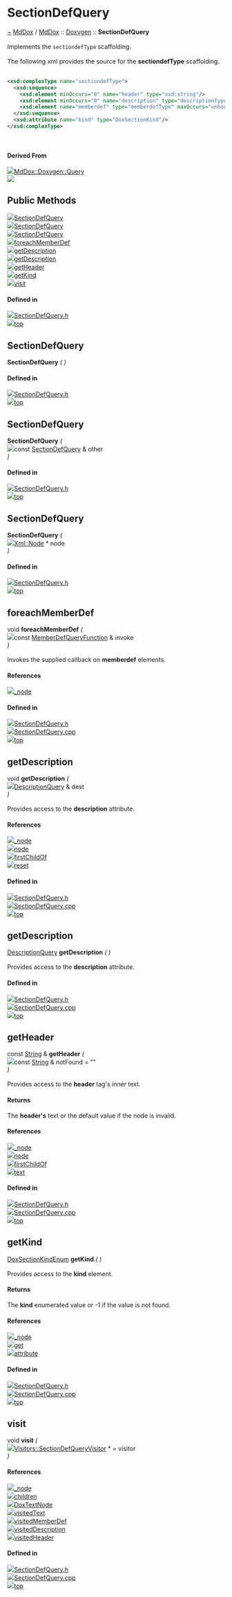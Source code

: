 <a id="sectiondefquery"></a>
<h1>SectionDefQuery</h1>
<a id="a02611"></a>
<a href="https://github.com/CharlesCarley/MdDox#~">~</a>
<a href="index.md#index">MdDox</a>
<span class="inline-text">/</span>
<a href="a01838.md#mddox">MdDox</a>
<span class="inline-text">::</span>
<a href="a01843.md#doxygen">Doxygen</a>
<span class="inline-text">::</span>
<span class="bold-text"><b>SectionDefQuery</b></span>
<br/>
<br/>
<span class="inline-text">Implements the </span>
<code class="typewriter">sectiondefType</code>
<span class="inline-text"> scaffolding. </span>
<br/>
<br/>
<span class="inline-text">The following xml provides the source for the </span>
<span class="bold-text"><b>sectiondefType</b></span>
<span class="inline-text"> scaffolding. </span>
<br/>
<br/>

```xml
<xsd:complexType name="sectiondefType">
  <xsd:sequence>
    <xsd:element minOccurs="0" name="header" type="xsd:string"/>
    <xsd:element minOccurs="0" name="description" type="descriptionType"/>
    <xsd:element name="memberdef" type="memberdefType" maxOccurs="unbounded"/>
  </xsd:sequence>
  <xsd:attribute name="kind" type="DoxSectionKind"/>
</xsd:complexType>
```
<br/>
<a id="derived-from"></a>
<h4>Derived From</h4>
<div class="icon-link">
<img src="../images/class.svg"/><a href="a02267.md#query">MdDox::Doxygen::Query</a>
</div>
<img src="../images/dot/internal-diagram-69.dot.svg"/><br/>
<a id="public-methods"></a>
<h2>Public Methods</h2>
<span class="icon-list-item"><a href="#sectiondefquery" class="icon-list-item"><img src="../images/class.svg" class="icon-list-item"/><span class="icon-list-item">SectionDefQuery</span>
</a>
</span>
<br/>
<span class="icon-list-item"><a href="#sectiondefquery" class="icon-list-item"><img src="../images/class.svg" class="icon-list-item"/><span class="icon-list-item">SectionDefQuery</span>
</a>
</span>
<br/>
<span class="icon-list-item"><a href="#sectiondefquery" class="icon-list-item"><img src="../images/class.svg" class="icon-list-item"/><span class="icon-list-item">SectionDefQuery</span>
</a>
</span>
<br/>
<span class="icon-list-item"><a href="#foreachmemberdef" class="icon-list-item"><img src="../images/class.svg" class="icon-list-item"/><span class="icon-list-item">foreachMemberDef</span>
</a>
</span>
<br/>
<span class="icon-list-item"><a href="#getdescription" class="icon-list-item"><img src="../images/class.svg" class="icon-list-item"/><span class="icon-list-item">getDescription</span>
</a>
</span>
<br/>
<span class="icon-list-item"><a href="#getdescription" class="icon-list-item"><img src="../images/class.svg" class="icon-list-item"/><span class="icon-list-item">getDescription</span>
</a>
</span>
<br/>
<span class="icon-list-item"><a href="#getheader" class="icon-list-item"><img src="../images/class.svg" class="icon-list-item"/><span class="icon-list-item">getHeader</span>
</a>
</span>
<br/>
<span class="icon-list-item"><a href="#getkind" class="icon-list-item"><img src="../images/class.svg" class="icon-list-item"/><span class="icon-list-item">getKind</span>
</a>
</span>
<br/>
<span class="icon-list-item"><a href="#visit" class="icon-list-item"><img src="../images/class.svg" class="icon-list-item"/><span class="icon-list-item">visit</span>
</a>
</span>
<br/>
<a id="defined-in"></a>
<h4>Defined in</h4>
<span class="icon-list-item"><a href="https://github.com/CharlesCarley/MdDox/blob/master/Tools/Doxygen/SectionDefQuery.h#L76" class="icon-list-item"><img src="../images/file.svg" class="icon-list-item"/><span class="icon-list-item">SectionDefQuery.h</span>
</a>
</span>
<br/>
<span class="icon-list-item"><a href="#sectiondefquery" class="icon-list-item"><img src="../images/jumpToTop.svg" class="icon-list-item"/><span class="icon-list-item">top</span>
</a>
</span>
<a id="sectiondefquery"></a>
<h2>SectionDefQuery</h2>
<span class="bold-text"><b>SectionDefQuery</b></span>
<span class="italic-text"><i>(</i></span>
<span class="italic-text"><i>)</i></span>
<a id="defined-in"></a>
<h4>Defined in</h4>
<span class="icon-list-item"><a href="https://github.com/CharlesCarley/MdDox/blob/master/Tools/Doxygen/SectionDefQuery.h#L78" class="icon-list-item"><img src="../images/file.svg" class="icon-list-item"/><span class="icon-list-item">SectionDefQuery.h</span>
</a>
</span>
<br/>
<span class="icon-list-item"><a href="#sectiondefquery" class="icon-list-item"><img src="../images/jumpToTop.svg" class="icon-list-item"/><span class="icon-list-item">top</span>
</a>
</span>
<br/>
<a id="sectiondefquery"></a>
<h2>SectionDefQuery</h2>
<span class="bold-text"><b>SectionDefQuery</b></span>
<span class="italic-text"><i>(</i></span>
<div class="paragraph">
<span class="paragraph"><img src="../images/horSpace24px.svg"/><span class="inline-text">const </span>
<a href="a02611.md#sectiondefquery">SectionDefQuery</a>
<span class="inline-text"> &amp;</span>
<span class="inline-text">other</span>
</span>
</div>
<span class="italic-text"><i>)</i></span>
<a id="defined-in"></a>
<h4>Defined in</h4>
<span class="icon-list-item"><a href="https://github.com/CharlesCarley/MdDox/blob/master/Tools/Doxygen/SectionDefQuery.h#L79" class="icon-list-item"><img src="../images/file.svg" class="icon-list-item"/><span class="icon-list-item">SectionDefQuery.h</span>
</a>
</span>
<br/>
<span class="icon-list-item"><a href="#sectiondefquery" class="icon-list-item"><img src="../images/jumpToTop.svg" class="icon-list-item"/><span class="icon-list-item">top</span>
</a>
</span>
<br/>
<a id="sectiondefquery"></a>
<h2>SectionDefQuery</h2>
<span class="bold-text"><b>SectionDefQuery</b></span>
<span class="italic-text"><i>(</i></span>
<div class="paragraph">
<span class="paragraph"><img src="../images/horSpace24px.svg"/><a href="a02111.md#node">Xml::Node</a>
<span class="inline-text"> *</span>
<span class="inline-text">node</span>
</span>
</div>
<span class="italic-text"><i>)</i></span>
<a id="defined-in"></a>
<h4>Defined in</h4>
<span class="icon-list-item"><a href="https://github.com/CharlesCarley/MdDox/blob/master/Tools/Doxygen/SectionDefQuery.h#L81" class="icon-list-item"><img src="../images/file.svg" class="icon-list-item"/><span class="icon-list-item">SectionDefQuery.h</span>
</a>
</span>
<br/>
<span class="icon-list-item"><a href="#sectiondefquery" class="icon-list-item"><img src="../images/jumpToTop.svg" class="icon-list-item"/><span class="icon-list-item">top</span>
</a>
</span>
<br/>
<a id="foreachmemberdef"></a>
<h2>foreachMemberDef</h2>
<span class="inline-text">void</span>
<span class="bold-text"><b>foreachMemberDef</b></span>
<span class="italic-text"><i>(</i></span>
<div class="paragraph">
<span class="paragraph"><img src="../images/horSpace24px.svg"/><span class="inline-text">const </span>
<a href="a01843.md#memberdefqueryfunction">MemberDefQueryFunction</a>
<span class="inline-text"> &amp;</span>
<span class="inline-text">invoke</span>
</span>
</div>
<span class="italic-text"><i>)</i></span>
<br/>
<br/>
<span class="inline-text">Invokes the supplied callback on </span>
<span class="bold-text"><b>memberdef</b></span>
<span class="inline-text"> elements. </span>
<br/>
<a id="references"></a>
<h4>References</h4>
<div class="paragraph">
<span class="paragraph"><img src="../images/class.svg"/><a href="a02267.md#_node">_node</a>
</span>
</div>
<a id="defined-in"></a>
<h4>Defined in</h4>
<span class="icon-list-item"><a href="https://github.com/CharlesCarley/MdDox/blob/master/Tools/Doxygen/SectionDefQuery.h#L114" class="icon-list-item"><img src="../images/file.svg" class="icon-list-item"/><span class="icon-list-item">SectionDefQuery.h</span>
</a>
</span>
<br/>
<span class="icon-list-item"><a href="https://github.com/CharlesCarley/MdDox/blob/master/Tools/Doxygen/SectionDefQuery.cpp#L90" class="icon-list-item"><img src="../images/file.svg" class="icon-list-item"/><span class="icon-list-item">SectionDefQuery.cpp</span>
</a>
</span>
<br/>
<span class="icon-list-item"><a href="#sectiondefquery" class="icon-list-item"><img src="../images/jumpToTop.svg" class="icon-list-item"/><span class="icon-list-item">top</span>
</a>
</span>
<br/>
<a id="getdescription"></a>
<h2>getDescription</h2>
<span class="inline-text">void</span>
<span class="bold-text"><b>getDescription</b></span>
<span class="italic-text"><i>(</i></span>
<div class="paragraph">
<span class="paragraph"><img src="../images/horSpace24px.svg"/><a href="a02191.md#descriptionquery">DescriptionQuery</a>
<span class="inline-text"> &amp;</span>
<span class="inline-text">dest</span>
</span>
</div>
<span class="italic-text"><i>)</i></span>
<br/>
<br/>
<span class="inline-text">Provides access to the </span>
<span class="bold-text"><b>description</b></span>
<span class="inline-text"> attribute. </span>
<br/>
<a id="references"></a>
<h4>References</h4>
<div class="paragraph">
<span class="paragraph"><img src="../images/class.svg"/><a href="a02267.md#_node">_node</a>
</span>
</div>
<div class="paragraph">
<span class="paragraph"><img src="../images/class.svg"/><a href="a02267.md#node">node</a>
</span>
</div>
<div class="paragraph">
<span class="paragraph"><img src="../images/class.svg"/><a href="a02111.md#firstchildof">firstChildOf</a>
</span>
</div>
<div class="paragraph">
<span class="paragraph"><img src="../images/class.svg"/><a href="a02267.md#reset">reset</a>
</span>
</div>
<a id="defined-in"></a>
<h4>Defined in</h4>
<span class="icon-list-item"><a href="https://github.com/CharlesCarley/MdDox/blob/master/Tools/Doxygen/SectionDefQuery.h#L104" class="icon-list-item"><img src="../images/file.svg" class="icon-list-item"/><span class="icon-list-item">SectionDefQuery.h</span>
</a>
</span>
<br/>
<span class="icon-list-item"><a href="https://github.com/CharlesCarley/MdDox/blob/master/Tools/Doxygen/SectionDefQuery.cpp#L72" class="icon-list-item"><img src="../images/file.svg" class="icon-list-item"/><span class="icon-list-item">SectionDefQuery.cpp</span>
</a>
</span>
<br/>
<span class="icon-list-item"><a href="#sectiondefquery" class="icon-list-item"><img src="../images/jumpToTop.svg" class="icon-list-item"/><span class="icon-list-item">top</span>
</a>
</span>
<br/>
<a id="getdescription"></a>
<h2>getDescription</h2>
<a href="a02191.md#descriptionquery">DescriptionQuery</a>
<span class="bold-text"><b>getDescription</b></span>
<span class="italic-text"><i>(</i></span>
<span class="italic-text"><i>)</i></span>
<br/>
<br/>
<span class="inline-text">Provides access to the </span>
<span class="bold-text"><b>description</b></span>
<span class="inline-text"> attribute. </span>
<br/>
<a id="defined-in"></a>
<h4>Defined in</h4>
<span class="icon-list-item"><a href="https://github.com/CharlesCarley/MdDox/blob/master/Tools/Doxygen/SectionDefQuery.h#L109" class="icon-list-item"><img src="../images/file.svg" class="icon-list-item"/><span class="icon-list-item">SectionDefQuery.h</span>
</a>
</span>
<br/>
<span class="icon-list-item"><a href="https://github.com/CharlesCarley/MdDox/blob/master/Tools/Doxygen/SectionDefQuery.cpp#L83" class="icon-list-item"><img src="../images/file.svg" class="icon-list-item"/><span class="icon-list-item">SectionDefQuery.cpp</span>
</a>
</span>
<br/>
<span class="icon-list-item"><a href="#sectiondefquery" class="icon-list-item"><img src="../images/jumpToTop.svg" class="icon-list-item"/><span class="icon-list-item">top</span>
</a>
</span>
<br/>
<a id="getheader"></a>
<h2>getHeader</h2>
<span class="inline-text">const </span>
<a href="a01838.md#string">String</a>
<span class="inline-text"> &amp;</span>
<span class="bold-text"><b>getHeader</b></span>
<span class="italic-text"><i>(</i></span>
<div class="paragraph">
<span class="paragraph"><img src="../images/horSpace24px.svg"/><span class="inline-text">const </span>
<a href="a01838.md#string">String</a>
<span class="inline-text"> &amp;</span>
<span class="inline-text">notFound</span>
<span class="inline-text"> = </span>
<span class="inline-text">&quot;&quot;</span>
</span>
</div>
<span class="italic-text"><i>)</i></span>
<br/>
<br/>
<span class="inline-text">Provides access to the </span>
<span class="bold-text"><b>header</b></span>
<span class="inline-text"> tag&apos;s inner text. </span>
<br/>
<a id="returns"></a>
<h4>Returns</h4>
<span class="inline-text">The </span>
<span class="bold-text"><b>header&apos;s</b></span>
<span class="inline-text"> text or the default value if the node is invalid. </span>
<br/>
<a id="references"></a>
<h4>References</h4>
<div class="paragraph">
<span class="paragraph"><img src="../images/class.svg"/><a href="a02267.md#_node">_node</a>
</span>
</div>
<div class="paragraph">
<span class="paragraph"><img src="../images/class.svg"/><a href="a02267.md#node">node</a>
</span>
</div>
<div class="paragraph">
<span class="paragraph"><img src="../images/class.svg"/><a href="a02111.md#firstchildof">firstChildOf</a>
</span>
</div>
<div class="paragraph">
<span class="paragraph"><img src="../images/class.svg"/><a href="a02111.md#text">text</a>
</span>
</div>
<a id="defined-in"></a>
<h4>Defined in</h4>
<span class="icon-list-item"><a href="https://github.com/CharlesCarley/MdDox/blob/master/Tools/Doxygen/SectionDefQuery.h#L99" class="icon-list-item"><img src="../images/file.svg" class="icon-list-item"/><span class="icon-list-item">SectionDefQuery.h</span>
</a>
</span>
<br/>
<span class="icon-list-item"><a href="https://github.com/CharlesCarley/MdDox/blob/master/Tools/Doxygen/SectionDefQuery.cpp#L63" class="icon-list-item"><img src="../images/file.svg" class="icon-list-item"/><span class="icon-list-item">SectionDefQuery.cpp</span>
</a>
</span>
<br/>
<span class="icon-list-item"><a href="#sectiondefquery" class="icon-list-item"><img src="../images/jumpToTop.svg" class="icon-list-item"/><span class="icon-list-item">top</span>
</a>
</span>
<br/>
<a id="getkind"></a>
<h2>getKind</h2>
<a href="a01843.md#doxsectionkindenum">DoxSectionKindEnum</a>
<span class="bold-text"><b>getKind</b></span>
<span class="italic-text"><i>(</i></span>
<span class="italic-text"><i>)</i></span>
<br/>
<br/>
<span class="inline-text">Provides access to the </span>
<span class="bold-text"><b>kind</b></span>
<span class="inline-text"> element. </span>
<br/>
<a id="returns"></a>
<h4>Returns</h4>
<span class="inline-text">The </span>
<span class="bold-text"><b>kind</b></span>
<span class="inline-text"> enumerated value or -1 if the value is not found. </span>
<br/>
<a id="references"></a>
<h4>References</h4>
<div class="paragraph">
<span class="paragraph"><img src="../images/class.svg"/><a href="a02267.md#_node">_node</a>
</span>
</div>
<div class="paragraph">
<span class="paragraph"><img src="../images/class.svg"/><a href="a02251.md#get">get</a>
</span>
</div>
<div class="paragraph">
<span class="paragraph"><img src="../images/class.svg"/><a href="a02111.md#attribute">attribute</a>
</span>
</div>
<a id="defined-in"></a>
<h4>Defined in</h4>
<span class="icon-list-item"><a href="https://github.com/CharlesCarley/MdDox/blob/master/Tools/Doxygen/SectionDefQuery.h#L92" class="icon-list-item"><img src="../images/file.svg" class="icon-list-item"/><span class="icon-list-item">SectionDefQuery.h</span>
</a>
</span>
<br/>
<span class="icon-list-item"><a href="https://github.com/CharlesCarley/MdDox/blob/master/Tools/Doxygen/SectionDefQuery.cpp#L56" class="icon-list-item"><img src="../images/file.svg" class="icon-list-item"/><span class="icon-list-item">SectionDefQuery.cpp</span>
</a>
</span>
<br/>
<span class="icon-list-item"><a href="#sectiondefquery" class="icon-list-item"><img src="../images/jumpToTop.svg" class="icon-list-item"/><span class="icon-list-item">top</span>
</a>
</span>
<br/>
<a id="visit"></a>
<h2>visit</h2>
<span class="inline-text">void</span>
<span class="bold-text"><b>visit</b></span>
<span class="italic-text"><i>(</i></span>
<div class="paragraph">
<span class="paragraph"><img src="../images/horSpace24px.svg"/><a href="a02607.md#sectiondefqueryvisitor">Visitors::SectionDefQueryVisitor</a>
<span class="inline-text"> *</span>
<span class="inline-text"> = </span>
<span class="inline-text">visitor</span>
</span>
</div>
<span class="italic-text"><i>)</i></span>
<a id="references"></a>
<h4>References</h4>
<div class="paragraph">
<span class="paragraph"><img src="../images/class.svg"/><a href="a02267.md#_node">_node</a>
</span>
</div>
<div class="paragraph">
<span class="paragraph"><img src="../images/class.svg"/><a href="a02111.md#children">children</a>
</span>
</div>
<div class="paragraph">
<span class="paragraph"><img src="../images/class.svg"/><a href="a01843.md#doxtextnode">DoxTextNode</a>
</span>
</div>
<div class="paragraph">
<span class="paragraph"><img src="../images/class.svg"/><a href="a02607.md#visitedtext">visitedText</a>
</span>
</div>
<div class="paragraph">
<span class="paragraph"><img src="../images/class.svg"/><a href="a02607.md#visitedmemberdef">visitedMemberDef</a>
</span>
</div>
<div class="paragraph">
<span class="paragraph"><img src="../images/class.svg"/><a href="a02607.md#visiteddescription">visitedDescription</a>
</span>
</div>
<div class="paragraph">
<span class="paragraph"><img src="../images/class.svg"/><a href="a02607.md#visitedheader">visitedHeader</a>
</span>
</div>
<a id="defined-in"></a>
<h4>Defined in</h4>
<span class="icon-list-item"><a href="https://github.com/CharlesCarley/MdDox/blob/master/Tools/Doxygen/SectionDefQuery.h#L86" class="icon-list-item"><img src="../images/file.svg" class="icon-list-item"/><span class="icon-list-item">SectionDefQuery.h</span>
</a>
</span>
<br/>
<span class="icon-list-item"><a href="https://github.com/CharlesCarley/MdDox/blob/master/Tools/Doxygen/SectionDefQuery.cpp#L30" class="icon-list-item"><img src="../images/file.svg" class="icon-list-item"/><span class="icon-list-item">SectionDefQuery.cpp</span>
</a>
</span>
<br/>
<span class="icon-list-item"><a href="#sectiondefquery" class="icon-list-item"><img src="../images/jumpToTop.svg" class="icon-list-item"/><span class="icon-list-item">top</span>
</a>
</span>
<br/>
</div>
</div>
</body>
</html>
